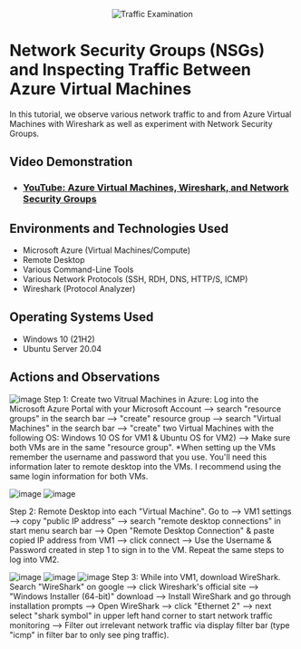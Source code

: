 <p align="center">
<img src="https://i.imgur.com/Ua7udoS.png" alt="Traffic Examination"/>
</p>

<h1>Network Security Groups (NSGs) and Inspecting Traffic Between Azure Virtual Machines</h1>
In this tutorial, we observe various network traffic to and from Azure Virtual Machines with Wireshark as well as experiment with Network Security Groups. <br />


<h2>Video Demonstration</h2>

- ### [YouTube: Azure Virtual Machines, Wireshark, and Network Security Groups](https://www.youtube.com)

<h2>Environments and Technologies Used</h2>

- Microsoft Azure (Virtual Machines/Compute)
- Remote Desktop
- Various Command-Line Tools
- Various Network Protocols (SSH, RDH, DNS, HTTP/S, ICMP)
- Wireshark (Protocol Analyzer)

<h2>Operating Systems Used </h2>

- Windows 10 (21H2)
- Ubuntu Server 20.04


<h2>Actions and Observations</h2>

![image](https://github.com/derekjonesaa/azure-network-protocols/assets/167825508/f3e6f991-d58f-4381-b421-cafa6792d9a1)
Step 1: Create two Vitrual Machines in Azure: Log into the Microsoft Azure Portal with your Microsoft Account --> search "resource groups" in the search bar --> "create" resource group --> search "Virtual Machines" in the search bar --> "create" two Virtual Machines with the following OS: Windows 10 OS for VM1 & Ubuntu OS for VM2) --> Make sure both VMs are in the same "resource group". *When setting up the VMs remember the username and password that you use. You'll need this information later to remote desktop into the VMs. I recommend using the same login information for both VMs.

![image](https://github.com/derekjonesaa/azure-network-protocols/assets/167825508/893878b4-b9ba-4553-9b62-073e8a650d85)
![image](https://github.com/derekjonesaa/azure-network-protocols/assets/167825508/22b054cc-0092-43a4-8343-d198ec1c4ab9)

Step 2: Remote Desktop into each "Virtual Machine". Go to --> VM1 settings --> copy "public IP address" --> search "remote desktop connections" in start menu search bar --> Open "Remote Desktop Connection" & paste copied IP address from VM1 --> click connect --> Use the Username & Password created in step 1 to sign in to the VM. Repeat the same steps to log into VM2.

![image](https://github.com/derekjonesaa/azure-network-protocols/assets/167825508/08b0bc8a-0eba-4726-9878-e6994d8a8c7f)
![image](https://github.com/derekjonesaa/azure-network-protocols/assets/167825508/46bfc651-685a-4e42-bf39-bc6f04502def)
![image](https://github.com/derekjonesaa/azure-network-protocols/assets/167825508/93e18a11-f84a-4447-9daa-c5acade2dc24)
Step 3: While into VM1, download WireShark. Search "WireShark" on google --> click Wireshark's official site --> "Windows Installer (64-bit)" download --> Install WireShark and go through installation prompts --> Open WireShark --> click "Ethernet 2" --> next select "shark symbol" in upper left hand corner to start network traffic monitoring --> Filter out irrelevant network traffic via display filter bar (type "icmp" in filter bar to only see ping traffic).


